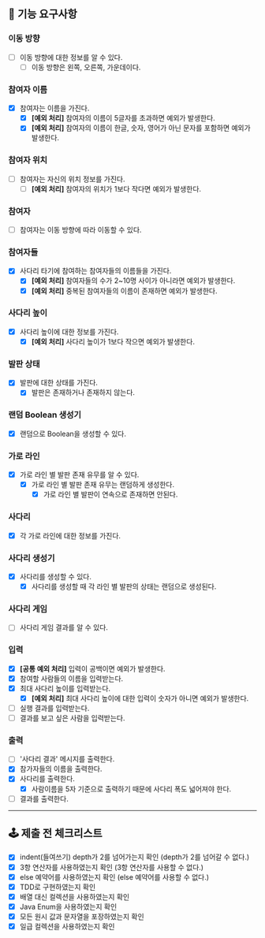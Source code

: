 ## 📝 기능 요구사항

### 이동 방향
- [ ] 이동 방향에 대한 정보를 알 수 있다.
  - [ ] 이동 방향은 왼쪽, 오른쪽, 가운데이다.

### 참여자 이름
- [x] 참여자는 이름을 가진다.
  - [x] **[예외 처리]** 참여자의 이름이 5글자를 초과하면 예외가 발생한다.
  - [x] **[예외 처리]** 참여자의 이름이 한글, 숫자, 영어가 아닌 문자를 포함하면 예외가 발생한다.

### 참여자 위치
- [ ] 참여자는 자신의 위치 정보를 가진다.
  - [ ] **[예외 처리]** 참여자의 위치가 1보다 작다면 예외가 발생한다.

### 참여자
- [ ] 참여자는 이동 방향에 따라 이동할 수 있다.

### 참여자들
- [x] 사다리 타기에 참여하는 참여자들의 이름들을 가진다.
  - [x] **[예외 처리]** 참여자들의 수가 2~10명 사이가 아니라면 예외가 발생한다.
  - [x] **[예외 처리]** 중복된 참여자들의 이름이 존재하면 예외가 발생한다.

### 사다리 높이
- [x] 사다리 높이에 대한 정보를 가진다.
  - [x] **[예외 처리]** 사다리 높이가 1보다 작으면 예외가 발생한다.

### 발판 상태
- [x] 발판에 대한 상태를 가진다.
  - [x] 발판은 존재하거나 존재하지 않는다.

### 랜덤 Boolean 생성기
- [x] 랜덤으로 Boolean을 생성할 수 있다. 
    
### 가로 라인
- [x] 가로 라인 별 발판 존재 유무를 알 수 있다.
  - [x] 가로 라인 별 발판 존재 유무는 랜덤하게 생성한다.
    - [x] 가로 라인 별 발판이 연속으로 존재하면 안된다.

### 사다리
- [x] 각 가로 라인에 대한 정보를 가진다.

### 사다리 생성기
- [x] 사다리를 생성할 수 있다.
  - [x] 사다리를 생성할 때 각 라인 별 발판의 상태는 랜덤으로 생성된다.

### 사다리 게임
- [ ] 사다리 게임 결과를 알 수 있다.

### 입력
- [x] **[공통 예외 처리]** 입력이 공백이면 예외가 발생한다.
- [x] 참여할 사람들의 이름을 입력받는다. 
- [x] 최대 사다리 높이를 입력받는다.
  - [x] **[예외 처리]** 최대 사다리 높이에 대한 입력이 숫자가 아니면 예외가 발생한다.
- [ ] 실행 결과를 입력받는다.
- [ ] 결과를 보고 싶은 사람을 입력받는다.

### 출력
- [ ] '사다리 결과' 메시지를 출력한다. 
- [x] 참가자들의 이름을 출력한다. 
- [x] 사다리를 출력한다.
  - [x] 사람이름을 5자 기준으로 출력하기 때문에 사다리 폭도 넓어져야 한다.
- [ ] 결과를 출력한다.

---

## 🕹 제출 전 체크리스트

- [x] indent(들여쓰기) depth가 2를 넘어가는지 확인 (depth가 2를 넘어갈 수 없다.)
- [x] 3항 연산자를 사용하였는지 확인 (3항 연산자를 사용할 수 없다.)
- [x] else 예약어를 사용하였는지 확인 (else 예약어를 사용할 수 없다.)
- [x] TDD로 구현하였는지 확인
- [x] 배열 대신 컬렉션을 사용하였는지 확인
- [x] Java Enum을 사용하였는지 확인
- [x] 모든 원시 값과 문자열을 포장하였는지 확인
- [x] 일급 컬렉션을 사용하였는지 확인
